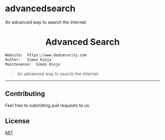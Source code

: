 # advancedsearch
 An advanced way to search the internet

<h1 align="center">Advanced Search</h1>

```bash
Website:  https://www.dedsecurity.com
Author:   Simon Kinjo
Maintenance:  Simon Kinjo
```

>An advanced way to search the internet
---

## Contributing
Feel free to submitting pull requests to us.
## License
[MIT](https://opensource.org/licenses/MIT)
